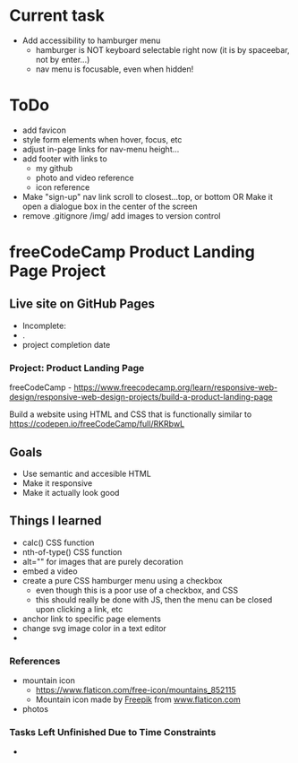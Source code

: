 # Current task
 - Add accessibility to hamburger menu
   - hamburger is NOT keyboard selectable right now (it is by spaceebar, not by enter...)
   - nav menu is focusable, even when hidden!

# ToDo
 - add favicon
 - style form elements when hover, focus, etc
 - adjust in-page links for nav-menu height...
 - add footer with links to
   - my github
   - photo and video reference
   - icon reference
 - Make "sign-up" nav link scroll to closest...top, or bottom
     OR
     Make it open a dialogue box in the center of the screen
 - remove .gitignore /img/ add images to version control

# freeCodeCamp Product Landing Page Project

## Live site on GitHub Pages
 - Incomplete:
  - . 
 - project completion date
 
### Project: Product Landing Page
freeCodeCamp - https://www.freecodecamp.org/learn/responsive-web-design/responsive-web-design-projects/build-a-product-landing-page

Build a website using HTML and CSS that is functionally similar to https://codepen.io/freeCodeCamp/full/RKRbwL

## Goals
 - Use semantic and accesible HTML
 - Make it responsive
 - Make it actually look good
 
## Things I learned
- calc() CSS function
- nth-of-type() CSS function
- alt="" for images that are purely decoration
- embed a video
- create a pure CSS hamburger menu using a checkbox
  - even though this is a poor use of a checkbox, and CSS
  - this should really be done with JS, then the menu can be closed upon clicking a link, etc
- anchor link to specific page elements
- change svg image color in a text editor
- 

### References
- mountain icon
  - https://www.flaticon.com/free-icon/mountains_852115
  - <div>Mountain icon made by <a href="https://www.freepik.com">Freepik</a> from <a href="https://www.flaticon.com/">www.flaticon.com</a></div>
- photos

### Tasks Left Unfinished Due to Time Constraints
- 
